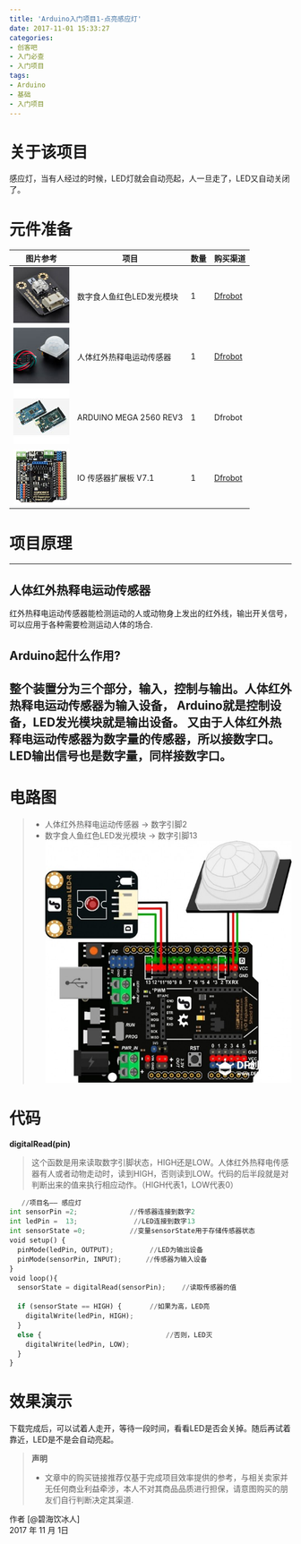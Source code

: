 ```yaml
---
title: 'Arduino入门项目1-点亮感应灯'
date: 2017-11-01 15:33:27
categories:
- 创客吧
- 入门必查
- 入门项目
tags:
- Arduino
- 基础
- 入门项目
---
```


# 关于该项目
感应灯，当有人经过的时候，LED灯就会自动亮起，人一旦走了，LED又自动关闭了。

<!-- more --> 

# 元件准备
| 图片参考        | 项目   |  数量  |  购买渠道  |
| --------   | -----  | ----  | ----  |
|![](/images/elec-comp/led-fish.jpg)| 数字食人鱼红色LED发光模块|   1    | [Dfrobot](http://www.dfrobot.com.cn/goods-82.html)  |
|![](/images/elec-comp/body-feeling.jpg)| 人体红外热释电运动传感器 |   1   | [Dfrobot](http://www.dfrobot.com.cn/goods-286.html)   |
|![](/images/elec-comp/ArdGen_Mega.jpg)|    ARDUINO MEGA 2560 REV3    |  1  | Dfrobot   |
|![](/images/elec-comp/extend-ardunio.jpg)|  IO 传感器扩展板 V7.1    |  1  | [Dfrobot](http://www.dfrobot.com.cn/goods-791.html)   |

#  项目原理
------
##  人体红外热释电运动传感器
红外热释电运动传感器能检测运动的人或动物身上发出的红外线，输出开关信号，可以应用于各种需要检测运动人体的场合.

##  Arduino起什么作用?
整个装置分为三个部分，输入，控制与输出。人体红外热释电运动传感器为输入设备， Arduino就是控制设备，LED发光模块就是输出设备。
又由于人体红外热释电运动传感器为数字量的传感器，所以接数字口。LED输出信号也是数字量，同样接数字口。
------

#  电路图
> * 人体红外热释电运动传感器 → 数字引脚2
> * 数字食人鱼红色LED发光模块 → 数字引脚13
![感应灯连接电路图](/images/elec-map/zh-base-feeling-light.jpg "感应灯连接电路图，来自DFRobot")

# 代码

**digitalRead(pin)**
> 这个函数是用来读取数字引脚状态，HIGH还是LOW。人体红外热释电传感器有人或者动物走动时，读到HIGH，否则读到LOW。代码的后半段就是对判断出来的值来执行相应动作。（HIGH代表1，LOW代表0）

```python
   //项目名—— 感应灯
int sensorPin =2;             //传感器连接到数字2
int ledPin =  13;              //LED连接到数字13
int sensorState =0;           //变量sensorState用于存储传感器状态
void setup() {
  pinMode(ledPin, OUTPUT);         //LED为输出设备
  pinMode(sensorPin, INPUT);      //传感器为输入设备
}
void loop(){
  sensorState = digitalRead(sensorPin);    //读取传感器的值
  
  if (sensorState == HIGH) {       //如果为高，LED亮
    digitalWrite(ledPin, HIGH);  
  }
  else {                               //否则，LED灭
    digitalWrite(ledPin, LOW);
  }
}
```



# 效果演示
下载完成后，可以试着人走开，等待一段时间，看看LED是否会关掉。随后再试着靠近，LED是不是会自动亮起。

>**声明**
> * 文章中的购买链接推荐仅基于完成项目效率提供的参考，与相关卖家并无任何商业利益牵涉，本人不对其商品品质进行担保，请意图购买的朋友们自行判断决定其渠道.

作者 [@碧海饮冰人]    
2017 年 11 月 1日    


